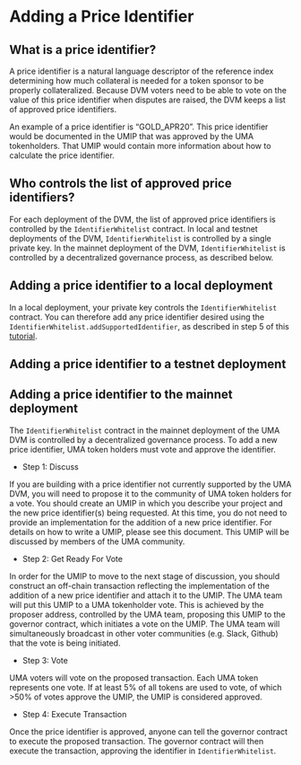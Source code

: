 # Adding a Price Identifier

## What is a price identifier?

A price identifier is a natural language descriptor of the reference index determining how much collateral is needed for a token sponsor to be properly collateralized. 
Because DVM voters need to be able to vote on the value of this price identifier when disputes are raised, the DVM keeps a list of approved price identifiers. 

An example of a price identifier is “GOLD_APR20”. 
This price identifier would be documented in the UMIP that was approved by the UMA tokenholders. 
That UMIP would contain more information about how to calculate the price identifier. 

## Who controls the list of approved price identifiers?
For each deployment of the DVM, the list of approved price identifiers is controlled by the ```IdentifierWhitelist``` contract.
In local and testnet deployments of the DVM, ```IdentifierWhitelist``` is controlled by a single private key. 
In the mainnet deployment of the DVM, ```IdentifierWhitelist``` is controlled by a decentralized governance process, as described below.

## Adding a price identifier to a local deployment
In a local deployment, your private key controls the ```IdentifierWhitelist``` contract. 
You can therefore add any price identifier desired using the ```IdentifierWhitelist.addSupportedIdentifier```, as described in step 5 of this [tutorial](../synthetic_tokens/tutorials/creating_from_truffle.md). 

## Adding a price identifier to a testnet deployment

## Adding a price identifier to the mainnet deployment
The ```IdentifierWhitelist``` contract in the mainnet deployment of the UMA DVM is controlled by a decentralized governance process. 
To add a new price identifier, UMA token holders must vote and approve the identifier. 

- Step 1: Discuss

If you are building with a price identifier not currently supported by the UMA DVM, you will need to propose it to the community of UMA token holders for a vote. 
You should create an UMIP in which you describe your project and the new price identifier(s) being requested. 
At this time, you do not need to provide an implementation for the addition of a new price identifier. 
For details on how to write a UMIP, please see this document. This UMIP will be discussed by members of the UMA community. 

- Step 2: Get Ready For Vote

In order for the UMIP to move to the next stage of discussion, you should construct an off-chain transaction reflecting the implementation of the addition of a new price identifier and attach it to the UMIP. 
The UMA team will put this UMIP to a UMA tokenholder vote. 
This is achieved by the proposer address, controlled by the UMA team, proposing this UMIP to the governor contract, which initiates a vote on the UMIP. 
The UMA team will simultaneously broadcast in other voter communities (e.g. Slack, Github) that the vote is being initiated. 

- Step 3: Vote

UMA voters will vote on the proposed transaction. Each UMA token represents one vote. If at least 5% of all tokens are used to vote, of which >50% of votes approve the UMIP, the UMIP is considered approved. 

- Step 4: Execute Transaction

Once the price identifier is approved, anyone can tell the governor contract to execute the proposed transaction. 
The governor contract will then execute the transaction, approving the identifier in ```IdentifierWhitelist```.
